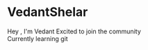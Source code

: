 # VedantShelar
Hey , I'm Vedant
Excited to join the community<br>
Currently learning git<br>
<Working on a new Project>
